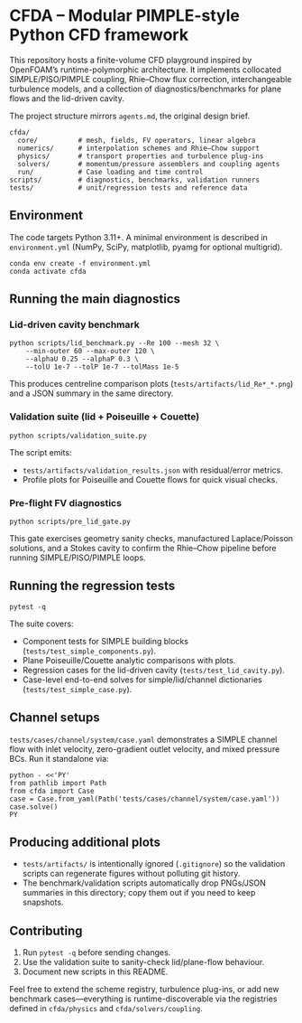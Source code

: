 # CFDA – Modular PIMPLE-style Python CFD framework

This repository hosts a finite-volume CFD playground inspired by OpenFOAM’s
runtime-polymorphic architecture.  It implements collocated SIMPLE/PISO/PIMPLE
coupling, Rhie–Chow flux correction, interchangeable turbulence models, and a
collection of diagnostics/benchmarks for plane flows and the lid-driven cavity.

The project structure mirrors `agents.md`, the original design brief.

```
cfda/
  core/          # mesh, fields, FV operators, linear algebra
  numerics/      # interpolation schemes and Rhie–Chow support
  physics/       # transport properties and turbulence plug-ins
  solvers/       # momentum/pressure assemblers and coupling agents
  run/           # Case loading and time control
scripts/         # diagnostics, benchmarks, validation runners
tests/           # unit/regression tests and reference data
```

## Environment

The code targets Python 3.11+.  A minimal environment is described in
`environment.yml` (NumPy, SciPy, matplotlib, pyamg for optional multigrid).

```
conda env create -f environment.yml
conda activate cfda
```

## Running the main diagnostics

### Lid-driven cavity benchmark

```
python scripts/lid_benchmark.py --Re 100 --mesh 32 \
    --min-outer 60 --max-outer 120 \
    --alphaU 0.25 --alphaP 0.3 \
    --tolU 1e-7 --tolP 1e-7 --tolMass 1e-5
```

This produces centreline comparison plots (`tests/artifacts/lid_Re*_*.png`)
and a JSON summary in the same directory.

### Validation suite (lid + Poiseuille + Couette)

```
python scripts/validation_suite.py
```

The script emits:
- `tests/artifacts/validation_results.json` with residual/error metrics.
- Profile plots for Poiseuille and Couette flows for quick visual checks.

### Pre-flight FV diagnostics

```
python scripts/pre_lid_gate.py
```

This gate exercises geometry sanity checks, manufactured Laplace/Poisson
solutions, and a Stokes cavity to confirm the Rhie–Chow pipeline before running
SIMPLE/PISO/PIMPLE loops.

## Running the regression tests

```
pytest -q
```

The suite covers:
- Component tests for SIMPLE building blocks (`tests/test_simple_components.py`).
- Plane Poiseuille/Couette analytic comparisons with plots.
- Regression cases for the lid-driven cavity (`tests/test_lid_cavity.py`).
- Case-level end-to-end solves for simple/lid/channel dictionaries
  (`tests/test_simple_case.py`).

## Channel setups

`tests/cases/channel/system/case.yaml` demonstrates a SIMPLE channel flow with
inlet velocity, zero-gradient outlet velocity, and mixed pressure BCs.  Run it
standalone via:

```
python - <<'PY'
from pathlib import Path
from cfda import Case
case = Case.from_yaml(Path('tests/cases/channel/system/case.yaml'))
case.solve()
PY
```

## Producing additional plots

- `tests/artifacts/` is intentionally ignored (`.gitignore`) so the validation
  scripts can regenerate figures without polluting git history.
- The benchmark/validation scripts automatically drop PNGs/JSON summaries in
  this directory; copy them out if you need to keep snapshots.

## Contributing

1. Run `pytest -q` before sending changes.
2. Use the validation suite to sanity-check lid/plane-flow behaviour.
3. Document new scripts in this README.

Feel free to extend the scheme registry, turbulence plug-ins, or add new
benchmark cases—everything is runtime-discoverable via the registries defined in
`cfda/physics` and `cfda/solvers/coupling`.
